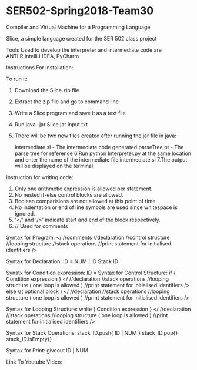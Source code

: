# SER502-Spring2018-Team30
Compiler and Virtual Machine for a Programming Language

Slice, a simple language created for the SER 502 class project

Tools Used to develop the interpreter and intermediate code are ANTLR,IntelliJ IDEA, PyCharm

Instructions For Installation:

To run it:
1. Download the Slice.zip file
2. Extract the zip file and go to command line 
3. Write a Slice program and save it as a text file
4. Run java -jar Slice.jar input.txt
5. There will be two new files created after running the jar file in java:

    intermediate.sl - The intermediate code generated
    parseTree.pt - The parse tree for reference
6.Run python Interpreter.py at the same location and enter the name of the intermediate file intermediate.sl
7.The output will be displayed on the terminal.

Instruction for writing code:

1. Only one arithmetic expression is allowed per statement.
2. No nested if-else control blocks are allowed.
3. Boolean comparisions are not allowed at this point of time.
4. No indentation or end of line symbols are used since whitespace is ignored. 
5. '</' and '/>' indicate start and end of the block respectively. 
6. // Used for comments

Syntax for Program:
</
//comments
//declaration
//control structure
//looping structure
//stack operations
//print statement for initialised identifiers
/>

Syntax for Declaration:
ID = NUM | ID
Stack ID

Synatx for Condition expression:
ID =
Syntax for Control Structure:
if { Condition expression }
</
    //declaration
    //stack operations
    //looping structure ( one loop is allowed )
    //print statement for initialised identifiers
/>
else //( optional block )
</
    //declaration
    //stack operations
    //looping structure ( one loop is allowed )
    //print statement for initialised identifiers
/>

Syntax for Looping Structure:
while { Condition expression }
</
    //declaration
    //stack operations
    //looping structure ( one loop is allowed )
    //print statement for initialised identifiers
/>

Syntax for Stack Operations:
stack_ID.push{ ID | NUM }
stack_ID.pop{}
stack_ID.isEmpty{}

Syntax for Print:
giveout ID | NUM 





Link To Youtube Video:
